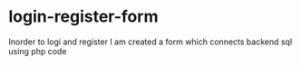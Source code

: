 # login-register-form
Inorder to logi and register I am created a form which connects backend sql using php code
